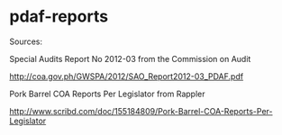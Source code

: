 pdaf-reports
============


Sources:

Special Audits Report No 2012-03 from the Commission on Audit

http://coa.gov.ph/GWSPA/2012/SAO_Report2012-03_PDAF.pdf‎

Pork Barrel COA Reports Per Legislator from Rappler

http://www.scribd.com/doc/155184809/Pork-Barrel-COA-Reports-Per-Legislator

